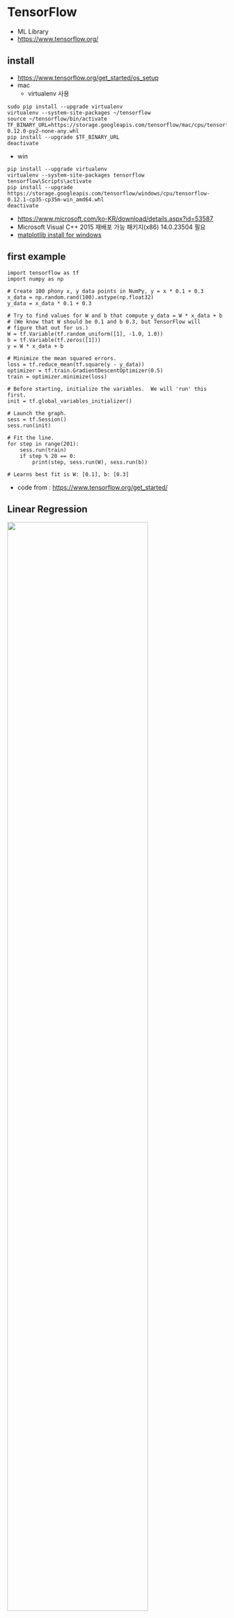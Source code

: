# TensorFlow
* ML Library
* https://www.tensorflow.org/

## install
* https://www.tensorflow.org/get_started/os_setup
* mac
  * virtualenv 사용
```
sudo pip install --upgrade virtualenv
virtualenv --system-site-packages ~/tensorflow
source ~/tensorflow/bin/activate
TF_BINARY_URL=https://storage.googleapis.com/tensorflow/mac/cpu/tensorflow-0.12.0-py2-none-any.whl
pip install --upgrade $TF_BINARY_URL
deactivate
```

  * win
```
pip install --upgrade virtualenv
virtualenv --system-site-packages tensorflow
tensorflow\Scripts\activate
pip install --upgrade https://storage.googleapis.com/tensorflow/windows/cpu/tensorflow-0.12.1-cp35-cp35m-win_amd64.whl
deactivate
```
  * https://www.microsoft.com/ko-KR/download/details.aspx?id=53587
  * Microsoft Visual C++ 2015 재배포 가능 패키지(x86) 14.0.23504 필요
  * [matplotlib install for windows](//okdevtv.com/mib/tensorflow/matplotlib)

## first example
```
import tensorflow as tf
import numpy as np

# Create 100 phony x, y data points in NumPy, y = x * 0.1 + 0.3
x_data = np.random.rand(100).astype(np.float32)
y_data = x_data * 0.1 + 0.3

# Try to find values for W and b that compute y_data = W * x_data + b
# (We know that W should be 0.1 and b 0.3, but TensorFlow will
# figure that out for us.)
W = tf.Variable(tf.random_uniform([1], -1.0, 1.0))
b = tf.Variable(tf.zeros([1]))
y = W * x_data + b

# Minimize the mean squared errors.
loss = tf.reduce_mean(tf.square(y - y_data))
optimizer = tf.train.GradientDescentOptimizer(0.5)
train = optimizer.minimize(loss)

# Before starting, initialize the variables.  We will 'run' this first.
init = tf.global_variables_initializer()

# Launch the graph.
sess = tf.Session()
sess.run(init)

# Fit the line.
for step in range(201):
    sess.run(train)
    if step % 20 == 0:
        print(step, sess.run(W), sess.run(b))

# Learns best fit is W: [0.1], b: [0.3]
```
* code from : https://www.tensorflow.org/get_started/

## Linear Regression
<img src="images/Linear_regression.png" style="width: 80%; max-width: 500px;"/>

### Gradient Descent Method
* 경사하강법
* `tf.train.GradientDescentOptimizer()`
* <img src="images/Gradient_descent.png" style="width: 80%; max-width: 500px;"/>
* <img src="images/Gradient_descent_2d.jpg" style="width: 80%; max-width: 500px;"/>

## Logistic Regression
* <img src="images/logistic-equation.png" />
* <img src="images/Logistic-curve.png" style="width: 80%; max-width: 500px;"/>
* 0 or 1
* True of False

### Sigmoid
* https://www.desmos.com/calculator/vvl1zn7wfn

## NCE loss
* noise-contrastive estimation loss
* 텐서플로우(TensorFlow)를 이용해 자연어를 처리하기(NLP) – Word Embedding(Word2vec)
  * http://solarisailab.com/archives/374

### Rectifier Linear Unit
* ReLU

## CNN
* Convolutional Neural Network
* 이미지를 작게 쪼개어서 분석하는 기법

## RNN
* Recurrent Neural Networks
* 레이어간 영향을 주는 NN

### LSTM
* Long Short Term Memory

### GRU

## GAN

## TensorFlow Term
* rank : dimension of tensor
* shape : rows and columns of tensor
* type : data type of tensor

```
import numpy as np
tensor_1d = np.array([1.3, 1, 4.0, 23.99])

print tensor_1d

print tensor_1d[0]

tensor_1d.ndim

tensor_1d.shape

tensor_1d.type

import tensorflow as tf
tf_tensor = tf.convert_to_tensor(tensor_1d, dtype=tf.float64)
```

```
tensor_2d = np.array([(1,2,3,4), (5,6,7,8), (9,10,11,12), (13,14,15,16)])
print tensor_2d

tensor_2d[0:2,0:2]
```

### Random functions
* random_uniform() : Uniform Distribution Funtion
  * random_uniform(shape, minval, maxval, dtype, seed, name)
  * Uniform Distribution : 주어진 범위 내의 모든 수가 동일한 분포를 갖는 형태
* random_normal() : Normal Distribution Function
  * random_normal(shape, mean, stddev, name)

## term
* Max: what's the maximum of a function?
* Argmax: what's the input that gives us that maximum?
  * from : http://www.aiqus.com/forum/questions/26495/what-is-the-difference-between-argmax-and-max

## tasks
* 선형 회귀
  * 합격 여부 예측
* RNN
  * Chatbot
* CNN
  * 비슷한 이미지 찾기


## 서적
* 텐서플로 첫걸음
  * http://www.aladin.co.kr/shop/wproduct.aspx?ItemId=89824250
* 텐서플로 입문
  * http://www.aladin.co.kr/shop/wproduct.aspx?ItemId=94238233
* 어서와! 머신러닝은 처음이지? (R)
  * http://www.aladin.co.kr/shop/wproduct.aspx?ItemId=99084501

## tensorboard
* TensorFlow 시각화 기능

### code
* `name="a"`
* `merged = tf.merge_all_summaries()`
* `writer = tf.train.SummaryWriter("/tmp/tensorflowlog", session.graph)`

### tensorboard 실행
```
tensorboard --logdir=/temp/tensorflowlogs
```
* http://localhost:6006/

## ref
* 모두를 위한 머신러닝/딥러닝 강의
  * http://hunkim.github.io/ml/
  * https://github.com/aymericdamien/TensorFlow-Examples
* 시즌2 모두를 위한 딥러닝 - Deep Reinforcement Learning
  * https://www.inflearn.com/course/reinforcement-learning/
* TensorFlow Tutorials by 골빈해커
  * https://github.com/golbin/TensorFlow-Tutorials
* 솔라리스의 인공지능 연구실
  * http://solarisailab.com/
* 내가 찾은 Deep Learning 공부 최단경로(?)
  * http://blog.naver.com/chesterroh/220920668374
* https://github.com/TensorFlowKR/awesome_tensorflow_implementations
* Char RNN : https://github.com/sherjilozair/char-rnn-tensorflow
* Word RNN : https://github.com/hunkim/word-rnn-tensorflow
